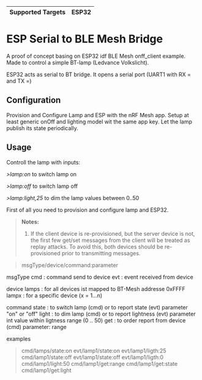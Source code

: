 | Supported Targets | ESP32 |
| ----------------- | ----- |

ESP Serial to BLE Mesh Bridge
========================

A proof of concept basing on ESP32 idf BLE Mesh onff_client example.
Made to control a simple BT-lamp (Ledvance Volkslicht).

ESP32 acts as serial to BT bridge.
It opens a serial port (UART1 with RX = and TX =)

Configuration
-------------
Provision  and Configure Lamp and ESP with the nRF Mesh app.
Setup at least generic onOff and lighting model wit the same app key.
Let the lamp publish its state periodically.

Usage
-----

Controll the lamp with inputs:

*>lamp:on*    to switch lamp on

*>lamp:off*   to switch lamp off

*>lamp:light,25*  to dim the lamp values between 0..50 

First of all you need to provision and configure lamp and ESP32.

>**Notes:**
>
>1. If the client device is re-provisioned, but the server device is not, the first few get/set messages from the client will be treated as replay attacks. To avoid this, both devices should be re-provisioned prior to transmitting messages.


>msgType/device/command:parameter

msgType
  cmd : command send to device
  evt : event received from device

device
  lamps : for all devices ist mapped to BT-Mesh addresse 0xFFFF
  lampx : for a specific device (x = 1...n)

command
  state : to switch lamp (cmd) or to report state (evt)
          parameter "on" or "off"
  light : to dim lamp (cmd) or to report lightness (evt)
          parameter int value within ligtness range (0 .. 50)
  get   : to order report from device (cmd)
          parameter:  range

examples
>cmd/lamps/state:on
>evt/lamp1/state:on
>evt/lamp1/ligth:25
>cmd/lamp1/state:off
>evt/lamp1/state:off
>evt/lamp1/ligth:0
>cmd/lamp1/light:50
>cmd/lamp1/get:range
>cmd/lamp1/get:state
>cmd/lamp1/get:light

